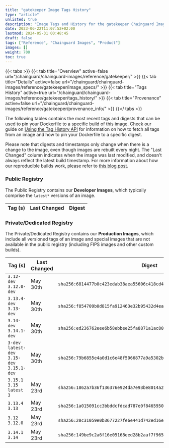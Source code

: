 ```yaml
---
title: "gatekeeper Image Tags History"
type: "article"
unlisted: true
description: "Image Tags and History for the gatekeeper Chainguard Image"
date: 2023-06-22T11:07:52+02:00
lastmod: 2024-05-31 00:48:45
draft: false
tags: ["Reference", "Chainguard Images", "Product"]
images: []
weight: 700
toc: true
---
```


{{< tabs >}}
{{< tab title="Overview" active=false url="/chainguard/chainguard-images/reference/gatekeeper/" >}}
{{< tab title="Details" active=false url="/chainguard/chainguard-images/reference/gatekeeper/image_specs/" >}}
{{< tab title="Tags History" active=true url="/chainguard/chainguard-images/reference/gatekeeper/tags_history/" >}}
{{< tab title="Provenance" active=false url="/chainguard/chainguard-images/reference/gatekeeper/provenance_info/" >}}
{{</ tabs >}}

The following tables contains the most recent tags and digests that can be used to pin your Dockerfile to a specific build of this image. Check our guide on [Using the Tag History API](/chainguard/chainguard-images/using-the-tag-history-api/) for information on how to fetch all tags from an image and how to pin your Dockerfile to a specific digest.

Please note that digests and timestamps only change when there is a change to the image, even though images are rebuilt every night. The "Last Changed" column indicates when the image was last modified, and doesn't always reflect the latest build timestamp. For more information about how our reproducible builds work, please refer to [this blog post](https://www.chainguard.dev/unchained/reproducing-chainguards-reproducible-image-builds).

### Public Registry
The Public Registry contains our **Developer Images**, which typically comprise the `latest*` versions of an image.

| Tag (s) | Last Changed | Digest |
|---------|--------------|--------|


### Private/Dedicated Registry
The Private/Dedicated Registry contains our **Production Images**, which include all versioned tags of an image and special images that are not available in the public registry (including FIPS images and other custom builds).

| Tag (s)                                       | Last Changed | Digest                                                                    |
|-----------------------------------------------|--------------|---------------------------------------------------------------------------|
|  `3.12-dev` `3.12.0-dev`                      | May 30th     | `sha256:6814477b0c423edab38aea55606c418cd4489cb3b1e72b017bfbd4b08a43e393` |
|  `3.13.4-dev` `3.13-dev`                      | May 30th     | `sha256:f854709b0d815fa912463e32b95432d4ea5f1d1f022ccc0d2ef047ec0781c4d1` |
|  `3.14-dev` `3.14.1-dev`                      | May 30th     | `sha256:ed236762eee6b58ebbee25fa8871a1ac805ba27b4da3a33d1c86f94f2eda2ca2` |
|  `3-dev` `latest-dev` `3.15-dev` `3.15.1-dev` | May 30th     | `sha256:79b6855e4a0d1c6e48f5066877a9a5302b27b780a5073621e2a85b64ffa589a0` |
|  `3.15.1` `3.15` `latest` `3`                 | May 23rd     | `sha256:1862a7b36f136376e924da7e93be8014a2d26f57203d67c130cb956c9485dbfb` |
|  `3.13.4` `3.13`                              | May 23rd     | `sha256:1a015091cc3bbddcfdcad787e0f8465950ebfa5e13e174657fa56fa4a9cc811d` |
|  `3.12` `3.12.0`                              | May 23rd     | `sha256:20c31059e0b3677227fe6e441d742ed16e7b96278e610dce1290c42aaad1929e` |
|  `3.14.1` `3.14`                              | May 23rd     | `sha256:149be9c2a6f16e05168eed28b2aaf7f9654438e2d2018d7cfd4696ba446f33f3` |

